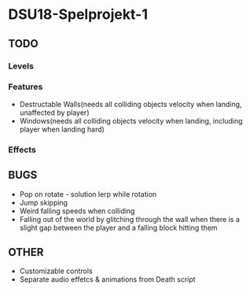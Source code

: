 # DSU18-Spelprojekt-1
## TODO
### Levels

### Features
* Destructable Walls(needs all colliding objects velocity when landing, unaffected by player)
* Windows(needs all colliding objects velocity when landing, including player when landing hard)

### Effects

## BUGS
* Pop on rotate - solution lerp while rotation
* Jump skipping
* Weird falling speeds when colliding
* Falling out of the world by glitching through the wall when there is a slight gap between the player and a falling block hitting them

## OTHER
* Customizable controls
* Separate audio effetcs & animations from Death script 

